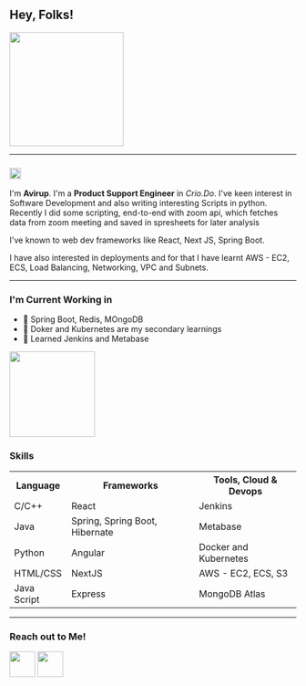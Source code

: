 <h2> Hey, Folks! </h2> <img src="https://github.com/TheDudeThatCode/TheDudeThatCode/blob/master/Assets/Developer.gif?raw=true" width="200px" height="200px">
<hr>
<h3><img src="https://github.com/TheDudeThatCode/TheDudeThatCode/blob/master/Assets/Hi.gif?raw=true" width="20px" height="20px"></h3>
<p> I'm <b>Avirup</b>. I'm a <b>Product Support Engineer</b> in <em>Crio.Do</em>. I've keen interest in Software Development and also writing interesting Scripts in python. Recently I did some scripting, end-to-end with zoom api, which fetches data from zoom meeting and saved in spresheets for later analysis  </p>
<p>I've known to web dev frameworks like React, Next JS, Spring Boot. </p>
<p>I have also interested in deployments and for that I have learnt AWS - EC2, ECS, Load Balancing, Networking, VPC and Subnets.</p>
<hr>
<!-- <img src="https://media.giphy.com/media/ifN67Qqry3nZ6OQbx0/giphy.gif" width="400px; height="400px" alt="Markdown Monster icon"> -->
<h3>I'm Current Working in</h3>
<ul>
  <li>🌱 Spring Boot, Redis, MOngoDB</li>
  <li>👯 Doker and Kubernetes are my secondary learnings</li>
  <li>👯 Learned Jenkins and Metabase </li>
</ul>
<img src="https://camo.githubusercontent.com/557146581556b92fff91d5056176e44185fb63ff/68747470733a2f2f6d656469612e67697068792e636f6d2f6d656469612f4c384b36326954446b7a4758362f67697068792e676966" "width= "150px" height="150px">
<h3>Skills</h3>
<table>
  <tr>
    <th>Language</th>
    <th>Frameworks</th>
    <th>Tools, Cloud & Devops</th>
  </tr>
   <tr>
    <td>C/C++</td>
    <td>React</td>
    <td>Jenkins</td>
  </tr>
  <tr>
    <td>Java</td>
    <td>Spring, Spring Boot, Hibernate</td>
    <td>Metabase</td>
  </tr> 
  <tr>
    <td>Python</td>
    <td>Angular</td>
    <td>Docker and Kubernetes</td>
  </tr> 
  <tr>
    <td>HTML/CSS</td>
    <td>NextJS</td>
    <td>AWS - EC2, ECS, S3</td>
  </tr>
  <tr>
    <td>Java Script</td>
    <td>Express</td>
    <td>MongoDB Atlas</td>
  </tr>
</table>
 <hr>  
<h3>Reach out to Me!</h3>
<a href="https://www.facebook.com/avirup49/"><img src="https://i0.wp.com/www.kansasbuckskin.com/wp-content/uploads/2018/05/Facebook-PNG-Image-38915.png?fit=512%2C512" "width= "50px" height="45px"></a>
<a href="https://www.linkedin.com/in/avirup-mondal-0ba746151"><img src="https://180dc.org/wp-content/uploads/2020/01/Linkedin-logo-1-550x550-300x300.png" "width= "40px" height="45px"></a>
